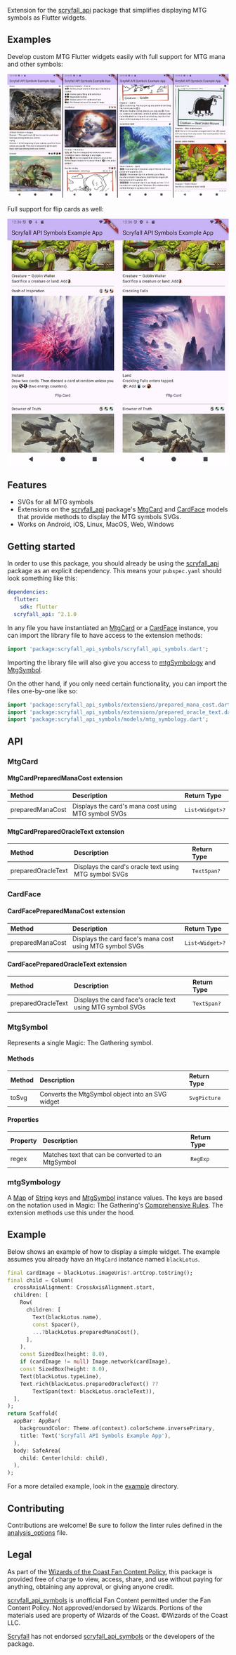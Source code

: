 Extension for the [scryfall_api](https://pub.dev/packages/scryfall_api) package that simplifies displaying MTG symbols as Flutter widgets.

## Examples

Develop custom MTG Flutter widgets easily with full support for MTG mana and other symbols:

![Image showing seven example cards](https://raw.githubusercontent.com/zmuranaka/scryfall_api_symbols/refs/heads/master/screenshots/screenshot_1.jpg)

Full support for flip cards as well:

![Image showing an example flip card](https://raw.githubusercontent.com/zmuranaka/scryfall_api_symbols/refs/heads/master/screenshots/screenshot_2.jpg)

## Features

* SVGs for all MTG symbols
* Extensions on the [scryfall_api](https://pub.dev/packages/scryfall_api) package's [MtgCard](https://pub.dev/documentation/scryfall_api/latest/scryfall_api/MtgCard-class.html) and [CardFace](https://pub.dev/documentation/scryfall_api/latest/scryfall_api/CardFace-class.html) models that provide methods to display the MTG symbols SVGs.
* Works on Android, iOS, Linux, MacOS, Web, Windows

## Getting started

In order to use this package, you should already be using the [scryfall_api](https://pub.dev/packages/scryfall_api) package as an explicit dependency. This means your `pubspec.yaml` should look something like this:

```yaml
dependencies:
  flutter:
    sdk: flutter
  scryfall_api: ^2.1.0
```

In any file you have instantiated an [MtgCard](https://pub.dev/documentation/scryfall_api/latest/scryfall_api/MtgCard-class.html) or a [CardFace](https://pub.dev/documentation/scryfall_api/latest/scryfall_api/CardFace-class.html) instance, you can import the library file to have access to the extension methods:

```dart
import 'package:scryfall_api_symbols/scryfall_api_symbols.dart';
```

Importing the library file will also give you access to [mtgSymbology](https://pub.dev/documentation/scryfall_api_symbols/latest/models_mtg_symbology/mtgSymbology-constant.html) and [MtgSymbol](https://pub.dev/documentation/scryfall_api_symbols/latest/models_mtg_symbology/MtgSymbol-class.html).

On the other hand, if you only need certain functionality, you can import the files one-by-one like so:

```dart
import 'package:scryfall_api_symbols/extensions/prepared_mana_cost.dart';
import 'package:scryfall_api_symbols/extensions/prepared_oracle_text.dart';
import 'package:scryfall_api_symbols/models/mtg_symbology.dart';
```

## API

### MtgCard

#### MtgCardPreparedManaCost extension

| Method             | Description                                                 | Return Type     |
| :----------------- | :---------------------------------------------------------- | :-------------- |
| preparedManaCost   | Displays the card's mana cost using MTG symbol SVGs         | `List<Widget>?` |


#### MtgCardPreparedOracleText extension

| Method             | Description                                                 | Return Type     |
| :----------------- | :---------------------------------------------------------- | :-------------- |
| preparedOracleText | Displays the card's oracle text using MTG symbol SVGs       | `TextSpan?`     |

### CardFace

#### CardFacePreparedManaCost extension

| Method             | Description                                                 | Return Type     |
| :----------------- | :---------------------------------------------------------- | :-------------- |
| preparedManaCost   | Displays the card face's mana cost using MTG symbol SVGs    | `List<Widget>?` |


#### CardFacePreparedOracleText extension

| Method             | Description                                                 | Return Type     |
| :----------------- | :---------------------------------------------------------- | :-------------- |
| preparedOracleText | Displays the card face's oracle text using MTG symbol SVGs  | `TextSpan?`     |

### MtgSymbol

Represents a single Magic: The Gathering symbol.

#### Methods

| Method             | Description                                                 | Return Type     |
| :----------------- | :---------------------------------------------------------- | :-------------- |
| toSvg              | Converts the MtgSymbol object into an SVG widget            | `SvgPicture`    |

#### Properties

| Property           | Description                                                 | Return Type     |
| :----------------- | :---------------------------------------------------------- | :-------------- |
| regex              | Matches text that can be converted to an MtgSymbol          | `RegExp`        |

### mtgSymbology

A [Map](https://api.dart.dev/dart-core/Map-class.html) of [String](https://api.dart.dev/dart-core/String-class.html) keys and [MtgSymbol](https://pub.dev/documentation/scryfall_api_symbols/latest/models_mtg_symbology/MtgSymbol-class.html) instance values.
The keys are based on the notation used in Magic: The Gathering's [Comprehensive Rules](https://magic.wizards.com/en/rules).
The extension methods use this under the hood.

## Example

Below shows an example of how to display a simple widget. The example assumes you already have an `MtgCard` instance named `blackLotus`.

```dart
final cardImage = blackLotus.imageUris?.artCrop.toString();
final child = Column(
  crossAxisAlignment: CrossAxisAlignment.start,
  children: [
    Row(
      children: [
        Text(blackLotus.name),
        const Spacer(),
        ...?blackLotus.preparedManaCost(),
      ],
    ),
    const SizedBox(height: 8.0),
    if (cardImage != null) Image.network(cardImage),
    const SizedBox(height: 8.0),
    Text(blackLotus.typeLine),
    Text.rich(blackLotus.preparedOracleText() ??
        TextSpan(text: blackLotus.oracleText)),
  ],
);
return Scaffold(
  appBar: AppBar(
    backgroundColor: Theme.of(context).colorScheme.inversePrimary,
    title: Text('Scryfall API Symbols Example App'),
  ),
  body: SafeArea(
    child: Center(child: child),
  ),
);
```

For a more detailed example, look in the [example](https://github.com/zmuranaka/scryfall_api_symbols/tree/master/example) directory.

## Contributing

Contributions are welcome! Be sure to follow the linter rules defined in the [analysis_options](https://github.com/zmuranaka/scryfall_api_symbols/blob/master/analysis_options.yaml) file.

## Legal

As part of the [Wizards of the Coast Fan Content Policy](https://company.wizards.com/en/legal/fancontentpolicy),
this package is provided free of charge to view, access, share, and use without paying for anything, obtaining any approval, or giving anyone credit.

[scryfall_api_symbols](https://pub.dev/packages/scryfall_api_symbols) is unofficial Fan Content permitted under the Fan Content Policy. Not approved/endorsed by Wizards. Portions of the materials used are property of Wizards of the Coast. ©Wizards of the Coast LLC.

[Scryfall](https://scryfall.com/) has not endorsed [scryfall_api_symbols](https://pub.dev/packages/scryfall_api_symbols) or the developers of the package.
